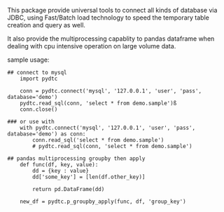 This package provide universal tools to connect all kinds of database
via JDBC, using Fast/Batch load technology to speed the temporary table 
creation and query as well.

It also provide the multiprocessing capablity to pandas dataframe when dealing with cpu intensive operation on large volume data.

sample usage:

    ## connect to mysql
        import pydtc

        conn = pydtc.connect('mysql', '127.0.0.1', 'user', 'pass', database='demo')
        pydtc.read_sql(conn, 'select * from demo.sample')ß
        conn.close()
    
    ### or use with
        with pydtc.connect('mysql', '127.0.0.1', 'user', 'pass', database='demo') as conn:
            conn.read_sql('select * from demo.sample')
            # pydtc.read_sql(conn, 'select * from demo.sample')

    ## pandas multiprocessing groupby then apply
        def func(df, key, value):
            dd = {key : value}
            dd['some_key'] = [len(df.other_key)]

            return pd.DataFrame(dd)

        new_df = pydtc.p_groupby_apply(func, df, 'group_key')

